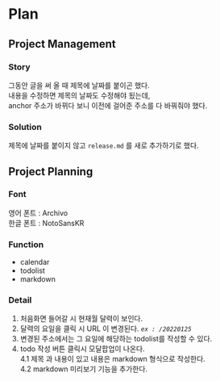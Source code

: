 # Plan

## Project Management

### Story
그동안 글을 써 올 때 제목에 날짜를 붙이곤 했다.     
내용을 수정하면 제목의 날짜도 수정해야 됬는데,       
anchor 주소가 바뀌다 보니 이전에 걸어준 주소를 다 바꿔줘야 했다.       

### Solution
제목에 날짜를 붙이지 않고 `release.md` 를 새로 추가하기로 했다.

## Project Planning

### Font 
영어 폰트 : Archivo       
한글 폰트 : NotoSansKR

### Function
- calendar
- todolist
- markdown

### Detail
1. 처음화면 들어갈 시 현재월 달력이 보인다.       
2. 달력의 요일을 클릭 시 URL 이 변경된다. *`ex : /20220125`*
3. 변경된 주소에서는 그 요일에 해당하는 todolist를 작성할 수 있다.
4. todo 작성 버튼 클릭시 모달팝업이 나온다.    
	4.1 제목 과 내용이 있고 내용은 markdown 형식으로 작성한다.      
	4.2 markdown 미리보기 기능을 추가한다.



